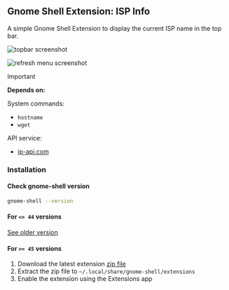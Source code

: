 ## Gnome Shell Extension: ISP Info

A simple Gnome Shell Extension to display the current ISP name in the top bar.

![topbar screenshot](screenshots/topbar.png)

![refresh menu screenshot](screenshots/refresh.png)

> [!IMPORTANT]
>
> **Depends on:**
>
> System commands:
>
> - `hostname`
> - `wget`
>
> API service:
>
> - [ip-api.com](http://ip-api.com)

### Installation

#### Check gnome-shell version

```bash
gnome-shell --version
```

#### For `<= 44` versions

[See older version](https://github.com/saw-jan/gnome-shell-ispinfo/tree/stable-1)

#### For `>= 45` versions

1. Download the latest extension [zip file](https://github.com/saw-jan/gnome-shell-ext-ispinfo/releases)
2. Extract the zip file to `~/.local/share/gnome-shell/extensions`
3. Enable the extension using the Extensions app
